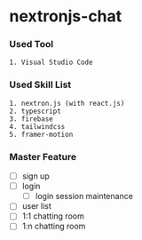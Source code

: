 # nextronjs-chat

### Used Tool
```
1. Visual Studio Code
```

### Used Skill List
```
1. nextron.js (with react.js)
2. typescript
3. firebase
4. tailwindcss
5. framer-motion
```

### Master Feature
* [ ] sign up
* [ ] login
  * [ ] login session maintenance
* [ ] user list
* [ ] 1:1 chatting room
* [ ] 1:n chatting room
